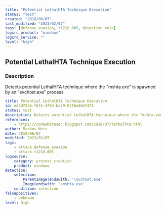 ```yaml
---
title: "Potential LethalHTA Technique Execution"
status: "test"
created: "2018/06/07"
last_modified: "2023/02/07"
tags: [defense_evasion, t1218_005, detection_rule]
logsrc_product: "windows"
logsrc_service: ""
level: "high"
---
```


## Potential LethalHTA Technique Execution

### Description

Detects potential LethalHTA technique where the "mshta.exe" is spawned by an "svchost.exe" process

```yml
title: Potential LethalHTA Technique Execution
id: ed5d72a6-f8f4-479d-ba79-02f6a80d7471
status: test
description: Detects potential LethalHTA technique where the "mshta.exe" is spawned by an "svchost.exe" process
references:
    - https://codewhitesec.blogspot.com/2018/07/lethalhta.html
author: Markus Neis
date: 2018/06/07
modified: 2023/02/07
tags:
    - attack.defense_evasion
    - attack.t1218.005
logsource:
    category: process_creation
    product: windows
detection:
    selection:
        ParentImage|endswith: '\svchost.exe'
        Image|endswith: '\mshta.exe'
    condition: selection
falsepositives:
    - Unknown
level: high

```
